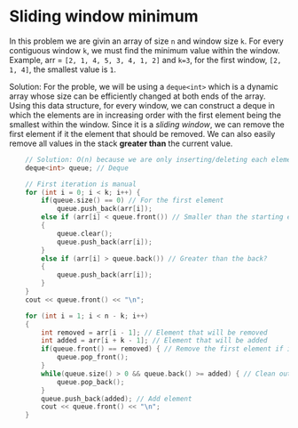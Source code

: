 # Sliding window minimum

In this problem we are givin an array of size `n` and window size `k`. For every contiguous window `k`, we must find the minimum value within the window.
Example, arr = `[2, 1, 4, 5, 3, 4, 1, 2]` and `k=3`, for the first window, `[2, 1, 4]`, the smallest value is `1`.

Solution: For the proble, we will be using a `deque<int>` which is a dynamic array whose size can be efficiently changed at both ends of the array. Using this data structure, for every window, we can construct a deque in which the elements are in increasing order with the first element being the smallest within the window. Since it is a _sliding window_, we can remove the first element if it the element that should be removed. We can also easily remove all values in the stack **greater than** the current value.

```cpp
    // Solution: O(n) because we are only inserting/deleting each element one time 
    deque<int> queue; // Deque

    // First iteration is manual
    for (int i = 0; i < k; i++) {
        if(queue.size() == 0) // For the first element
            queue.push_back(arr[i]);
        else if (arr[i] < queue.front()) // Smaller than the starting element?
        {
            queue.clear();
            queue.push_back(arr[i]);
        }
        else if (arr[i] > queue.back()) // Greater than the back?
        {
            queue.push_back(arr[i]);
        }
    }
    cout << queue.front() << "\n";

    for (int i = 1; i < n - k; i++)
    {
        int removed = arr[i - 1]; // Element that will be removed
        int added = arr[i + k - 1]; // Element that will be added
        if(queue.front() == removed) { // Remove the first element if it the one that should be removed
            queue.pop_front();
        }
        while(queue.size() > 0 && queue.back() >= added) { // Clean out deque such that the current element > deque.back()
            queue.pop_back();
        }
        queue.push_back(added); // Add element
        cout << queue.front() << "\n";
    }
```
